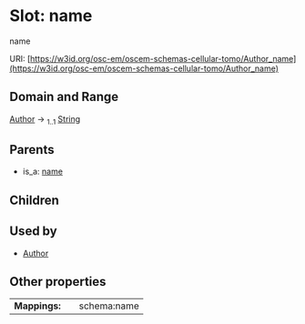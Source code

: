 
# Slot: name

name

URI: [https://w3id.org/osc-em/oscem-schemas-cellular-tomo/Author_name](https://w3id.org/osc-em/oscem-schemas-cellular-tomo/Author_name)


## Domain and Range

[Author](Author.md) &#8594;  <sub>1..1</sub> [String](types/String.md)

## Parents

 *  is_a: [name](name.md)

## Children


## Used by

 * [Author](Author.md)

## Other properties

|  |  |  |
| --- | --- | --- |
| **Mappings:** | | schema:name |